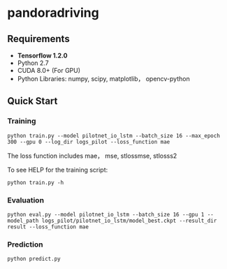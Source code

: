 # pandoradriving

## Requirements

* **Tensorflow 1.2.0**
* Python 2.7
* CUDA 8.0+ (For GPU)
* Python Libraries: numpy, scipy, matplotlib， opencv-python

## Quick Start
### Training
    python train.py --model pilotnet_io_lstm --batch_size 16 --max_epoch 300 --gpu 0 --log_dir logs_pilot --loss_function mae
The loss function includes mae， mse, stlossmse, stlosss2

To see HELP for the training script:

    python train.py -h

### Evaluation
    python eval.py --model pilotnet_io_lstm --batch_size 16 --gpu 1 --model_path logs_pilot/pilotnet_io_lstm/model_best.ckpt --result_dir result --loss_function mae

### Prediction
    python predict.py
